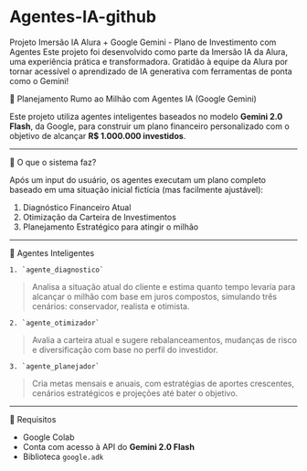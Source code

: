 # Agentes-IA-github
Projeto Imersão IA Alura + Google Gemini - Plano de Investimento com Agentes
Este projeto foi desenvolvido como parte da Imersão IA da Alura, uma experiência prática e transformadora. Gratidão à equipe da Alura por tornar acessível o aprendizado de IA generativa com ferramentas de ponta como o Gemini!

💸 Planejamento Rumo ao Milhão com Agentes IA (Google Gemini)

Este projeto utiliza agentes inteligentes baseados no modelo **Gemini 2.0 Flash**, da Google, para construir um plano financeiro personalizado com o objetivo de alcançar **R$ 1.000.000 investidos**.

---------------------------------------------------------------------------------------------------------------------------------------------------------------------------------------------------------------------

🚀 O que o sistema faz?

Após um input do usuário, os agentes executam um plano completo baseado em uma situação inicial fictícia (mas facilmente ajustável):

1. Diagnóstico Financeiro Atual
2. Otimização da Carteira de Investimentos
3. Planejamento Estratégico para atingir o milhão

--------------------------------------------------------------------------------------------------------------------------------------------------------------------------------------------------------------------

🧠 Agentes Inteligentes

	1. `agente_diagnostico`
> Analisa a situação atual do cliente e estima quanto tempo levaria para alcançar o milhão com base em juros compostos, simulando três cenários: conservador, realista e otimista.

	2. `agente_otimizador`
> Avalia a carteira atual e sugere rebalanceamentos, mudanças de risco e diversificação com base no perfil do investidor.

	3. `agente_planejador`
> Cria metas mensais e anuais, com estratégias de aportes crescentes, cenários estratégicos e projeções até bater o objetivo.

------------------------------------------------------------------------------------------------------------------------------------------------------------------------------------------------------------------

🧰 Requisitos

- Google Colab
- Conta com acesso à API do **Gemini 2.0 Flash**
- Biblioteca `google.adk`
